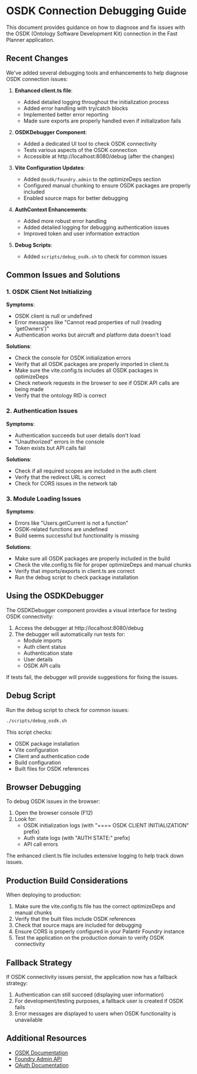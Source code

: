 # OSDK Connection Debugging Guide

This document provides guidance on how to diagnose and fix issues with the OSDK (Ontology Software Development Kit) connection in the Fast Planner application.

## Recent Changes

We've added several debugging tools and enhancements to help diagnose OSDK connection issues:

1. **Enhanced client.ts file**:
   - Added detailed logging throughout the initialization process
   - Added error handling with try/catch blocks
   - Implemented better error reporting
   - Made sure exports are properly handled even if initialization fails

2. **OSDKDebugger Component**:
   - Added a dedicated UI tool to check OSDK connectivity
   - Tests various aspects of the OSDK connection
   - Accessible at http://localhost:8080/debug (after the changes)

3. **Vite Configuration Updates**:
   - Added `@osdk/foundry.admin` to the optimizeDeps section
   - Configured manual chunking to ensure OSDK packages are properly included
   - Enabled source maps for better debugging

4. **AuthContext Enhancements**:
   - Added more robust error handling
   - Added detailed logging for debugging authentication issues
   - Improved token and user information extraction

5. **Debug Scripts**:
   - Added `scripts/debug_osdk.sh` to check for common issues

## Common Issues and Solutions

### 1. OSDK Client Not Initializing

**Symptoms**:
- OSDK client is null or undefined
- Error messages like "Cannot read properties of null (reading 'getOwners')"
- Authentication works but aircraft and platform data doesn't load

**Solutions**:
- Check the console for OSDK initialization errors
- Verify that all OSDK packages are properly imported in client.ts
- Make sure the vite.config.ts includes all OSDK packages in optimizeDeps
- Check network requests in the browser to see if OSDK API calls are being made
- Verify that the ontology RID is correct

### 2. Authentication Issues

**Symptoms**:
- Authentication succeeds but user details don't load
- "Unauthorized" errors in the console
- Token exists but API calls fail

**Solutions**:
- Check if all required scopes are included in the auth client
- Verify that the redirect URL is correct
- Check for CORS issues in the network tab

### 3. Module Loading Issues

**Symptoms**:
- Errors like "Users.getCurrent is not a function"
- OSDK-related functions are undefined
- Build seems successful but functionality is missing

**Solutions**:
- Make sure all OSDK packages are properly included in the build
- Check the vite.config.ts file for proper optimizeDeps and manual chunks
- Verify that imports/exports in client.ts are correct
- Run the debug script to check package installation

## Using the OSDKDebugger

The OSDKDebugger component provides a visual interface for testing OSDK connectivity:

1. Access the debugger at http://localhost:8080/debug
2. The debugger will automatically run tests for:
   - Module imports
   - Auth client status
   - Authentication state
   - User details
   - OSDK API calls

If tests fail, the debugger will provide suggestions for fixing the issues.

## Debug Script

Run the debug script to check for common issues:

```bash
./scripts/debug_osdk.sh
```

This script checks:
- OSDK package installation
- Vite configuration
- Client and authentication code
- Build configuration
- Built files for OSDK references

## Browser Debugging

To debug OSDK issues in the browser:

1. Open the browser console (F12)
2. Look for:
   - OSDK initialization logs (with "==== OSDK CLIENT INITIALIZATION" prefix)
   - Auth state logs (with "AUTH STATE:" prefix)
   - API call errors

The enhanced client.ts file includes extensive logging to help track down issues.

## Production Build Considerations

When deploying to production:

1. Make sure the vite.config.ts file has the correct optimizeDeps and manual chunks
2. Verify that the built files include OSDK references
3. Check that source maps are included for debugging
4. Ensure CORS is properly configured in your Palantir Foundry instance
5. Test the application on the production domain to verify OSDK connectivity

## Fallback Strategy

If OSDK connectivity issues persist, the application now has a fallback strategy:

1. Authentication can still succeed (displaying user information)
2. For development/testing purposes, a fallback user is created if OSDK fails
3. Error messages are displayed to users when OSDK functionality is unavailable

## Additional Resources

- [OSDK Documentation](https://developers.palantir.com/docs/foundry/api-overview/ontology-toolkit/osdk-js/index)
- [Foundry Admin API](https://developers.palantir.com/docs/foundry/api-overview/administration/ontology-datamodel)
- [OAuth Documentation](https://developers.palantir.com/docs/foundry/api-overview/authentication)
